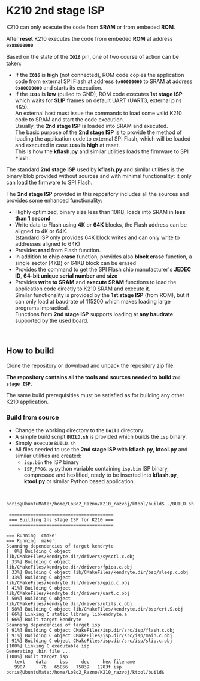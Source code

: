 # K210 2nd stage ISP


K210 can only execute the code from **SRAM** or from embeded **ROM**.

After **reset** K210 executes the code from embeded **ROM** at address **`0x88000000`**.

Based on the state of the **`IO16`** pin, one of two course of action can be taken:
* If the **`IO16`** is **high** (not connected), ROM code copies the application code from external SPI Flash at address **`0x00000000`** to SRAM at address **`0x80000000`** and starts its execution.
* If the **`IO16`** is **low** (pulled to GND), ROM code executes **1st stage ISP** which waits for **SLIP** frames on default UART (UART3, external pins 4&5).<br>
An external host must issue the commands to load some valid K210 code to SRAM and start the code execution.<br>
Usually, the **2nd stage ISP** is loaded into SRAM and executed.<br>
The basic purpose of the **2nd stage ISP** is to provide the method of loading the application code to external SPI Flash, which will be loaded and executed in case **`IO16`** is **high** at reset.<br>
This is how the **kflash.py** and similar utilities loads the firmware to SPI Flash.

The standard  **2nd stage ISP** used by **kflash.py** and similar utilities is the binary blob provided without sources and with minimal functionality: it only can load the firmware to SPI Flash.

The **2nd stage ISP** provided in this repository includes all the sources and provides some enhanced functionality:
* Highly optimized, binary size less than 10KB, loads into SRAM in **less than 1 second**
* Write data to Flash using **4K** or **64K** blocks, the Flash address can be aligned to 4K or 64K.<br>(standard ISP only provides 64K block writes and can only write to addresses aligned to 64K)
* Provides **read** from Flash function.
* In addition to **chip erase** function, provides also **block erase** function, a single sector (4KB) or 64KB block can be erased
* Provides the command to get the SPI Flash chip manufacturer's **JEDEC ID**, **64-bit unique serial number** and **size**
* Provides **write to SRAM** and **execute SRAM** functions to load the application code directly to K210 SRAM and execute it.<br>
Similar functionality is provided by the **1st stage ISP** (from ROM), but it can only load at baudrate of 115200 which makes loading large programs impractical.<br>
Functions from **2nd stage ISP** supports loading at **any baudrate** supported by the used board.

<br>

## How to build

Clone the repository or download and unpack the repository zip file.

**The repository contains all the tools and sources needed to build `2nd stage ISP`.**

The same build prerequisities must be satisfied as for building any other K210 application.<br>


### Build from source

* Change the working directory to the **`build`** directory.
* A simple build script **`BUILD.sh`** is provided which builds the `isp` binary.
* Simply execute `BUILD.sh`
* All files needed to use the **2nd stage ISP** with **kflash.py**, **ktool.py** and similar utilities are created:
  * `isp.bin` the ISP binary
  * `ISP_PROG.py` python variable containing `isp.bin` ISP binary, compressed and hexlified, ready to be inserted into **kflash.py**, **ktool.py** or similar Python based application.

<br>

```console
boris@UbuntuMate:/home/LoBo2_Razno/K210_razvoj/ktool/build$ ./BUILD.sh

 =======================================
 === Building 2ns stage ISP for K210 ===
 =======================================

=== Running 'cmake'
=== Running 'make'
Scanning dependencies of target kendryte
[  8%] Building C object lib/CMakeFiles/kendryte.dir/drivers/sysctl.c.obj
[ 33%] Building C object lib/CMakeFiles/kendryte.dir/drivers/fpioa.c.obj
[ 33%] Building C object lib/CMakeFiles/kendryte.dir/bsp/sleep.c.obj
[ 33%] Building C object lib/CMakeFiles/kendryte.dir/drivers/gpio.c.obj
[ 41%] Building C object lib/CMakeFiles/kendryte.dir/drivers/uart.c.obj
[ 50%] Building C object lib/CMakeFiles/kendryte.dir/drivers/utils.c.obj
[ 58%] Building C object lib/CMakeFiles/kendryte.dir/bsp/crt.S.obj
[ 66%] Linking C static library libkendryte.a
[ 66%] Built target kendryte
Scanning dependencies of target isp
[ 91%] Building C object CMakeFiles/isp.dir/src/isp/flash.c.obj
[ 91%] Building C object CMakeFiles/isp.dir/src/isp/main.c.obj
[ 91%] Building C object CMakeFiles/isp.dir/src/isp/slip.c.obj
[100%] Linking C executable isp
Generating .bin file ...
[100%] Built target isp
   text	   data	    bss	    dec	    hex	filename
   9907	     76	  65856	  75839	  1283f	isp
boris@UbuntuMate:/home/LoBo2_Razno/K210_razvoj/ktool/build$ 
```
